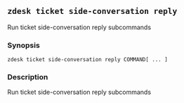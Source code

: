 ## `zdesk ticket side-conversation reply`

Run ticket side-conversation reply subcommands

### Synopsis

    zdesk ticket side-conversation reply COMMAND[ ... ]

### Description

Run ticket side-conversation reply subcommands

